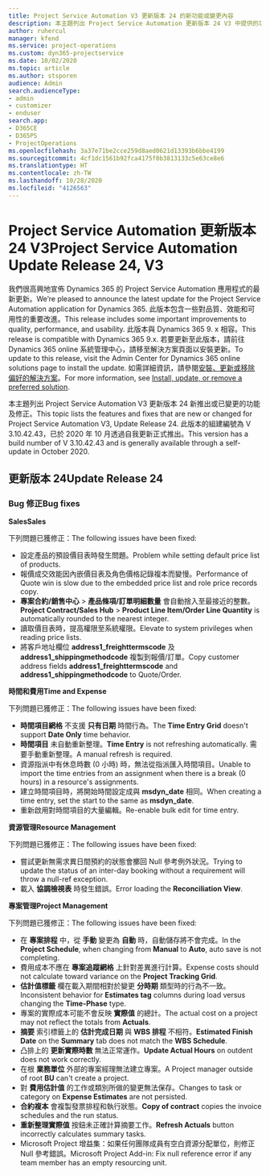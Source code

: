 ```yaml
---
title: Project Service Automation V3 更新版本 24 的新功能或變更內容
description: 本主題列出 Project Service Automation 更新版本 24 V3 中提供的功能和修正。
author: ruhercul
manager: kfend
ms.service: project-operations
ms.custom: dyn365-projectservice
ms.date: 10/02/2020
ms.topic: article
ms.author: stsporen
audience: Admin
search.audienceType:
- admin
- customizer
- enduser
search.app:
- D365CE
- D365PS
- ProjectOperations
ms.openlocfilehash: 3a37e71be2cce259d8aed0621d13393b6bbe4199
ms.sourcegitcommit: 4cf1dc1561b92fca4175f0b3813133c5e63ce8e6
ms.translationtype: HT
ms.contentlocale: zh-TW
ms.lasthandoff: 10/28/2020
ms.locfileid: "4126563"
---
```

# <a name="project-service-automation-update-release-24-v3"></a><span data-ttu-id="fffd3-103">Project Service Automation 更新版本 24 V3</span><span class="sxs-lookup"><span data-stu-id="fffd3-103">Project Service Automation Update Release 24, V3</span></span>

<span data-ttu-id="fffd3-104">我們很高興地宣佈 Dynamics 365 的 Project Service Automation 應用程式的最新更新。</span><span class="sxs-lookup"><span data-stu-id="fffd3-104">We’re pleased to announce the latest update for the Project Service Automation application for Dynamics 365.</span></span> <span data-ttu-id="fffd3-105">此版本包含一些對品質、效能和可用性的重要改進。</span><span class="sxs-lookup"><span data-stu-id="fffd3-105">This release includes some important improvements to quality, performance, and usability.</span></span> <span data-ttu-id="fffd3-106">此版本與 Dynamics 365 9. x 相容。</span><span class="sxs-lookup"><span data-stu-id="fffd3-106">This release is compatible with Dynamics 365 9.x.</span></span> <span data-ttu-id="fffd3-107">若要更新至此版本，請前往 Dynamics 365 online 系統管理中心，請移至解決方案頁面以安裝更新。</span><span class="sxs-lookup"><span data-stu-id="fffd3-107">To update to this release, visit the Admin Center for Dynamics 365 online solutions page to install the update.</span></span> <span data-ttu-id="fffd3-108">如需詳細資訊，請參閱[安裝、更新或移除偏好的解決方案](https://docs.microsoft.com/power-platform/admin/install-remove-preferred-solution)。</span><span class="sxs-lookup"><span data-stu-id="fffd3-108">For more information, see [Install, update, or remove a preferred solution](https://docs.microsoft.com/power-platform/admin/install-remove-preferred-solution).</span></span>

<span data-ttu-id="fffd3-109">本主題列出 Project Service Automation V3 更新版本 24 新推出或已變更的功能及修正。</span><span class="sxs-lookup"><span data-stu-id="fffd3-109">This topic lists the features and fixes that are new or changed for Project Service Automation V3, Update Release 24.</span></span> <span data-ttu-id="fffd3-110">此版本的組建編號為 V 3.10.42.43，已於 2020 年 10 月透過自我更新正式推出。</span><span class="sxs-lookup"><span data-stu-id="fffd3-110">This version has a build number of V 3.10.42.43 and is generally available through a self-update in October 2020.</span></span>

## <a name="update-release-24"></a><span data-ttu-id="fffd3-111">更新版本 24</span><span class="sxs-lookup"><span data-stu-id="fffd3-111">Update Release 24</span></span>

### <a name="bug-fixes"></a><span data-ttu-id="fffd3-112">Bug 修正</span><span class="sxs-lookup"><span data-stu-id="fffd3-112">Bug fixes</span></span>

<span data-ttu-id="fffd3-113">**Sales**</span><span class="sxs-lookup"><span data-stu-id="fffd3-113">**Sales**</span></span>

<span data-ttu-id="fffd3-114">下列問題已獲修正：</span><span class="sxs-lookup"><span data-stu-id="fffd3-114">The following issues have been fixed:</span></span>

- <span data-ttu-id="fffd3-115">設定產品的預設價目表時發生問題。</span><span class="sxs-lookup"><span data-stu-id="fffd3-115">Problem while setting default price list of products.</span></span>
- <span data-ttu-id="fffd3-116">報價成交效能因內嵌價目表及角色價格記錄複本而變慢。</span><span class="sxs-lookup"><span data-stu-id="fffd3-116">Performance of Quote win is slow due to the embedded price list and role price records copy.</span></span>
- <span data-ttu-id="fffd3-117">**專案合約/銷售中心** > **產品條項/訂單明細數量** 會自動捨入至最接近的整數。</span><span class="sxs-lookup"><span data-stu-id="fffd3-117">**Project Contract/Sales Hub** > **Product Line Item/Order Line Quantity** is automatically rounded to the nearest integer.</span></span>
- <span data-ttu-id="fffd3-118">讀取價目表時，提高權限至系統權限。</span><span class="sxs-lookup"><span data-stu-id="fffd3-118">Elevate to system privileges when reading price lists.</span></span>
- <span data-ttu-id="fffd3-119">將客戶地址欄位 **address1_freighttermscode** 及 **address1_shippingmethodcode** 複製到報價/訂單。</span><span class="sxs-lookup"><span data-stu-id="fffd3-119">Copy customer address fields **address1_freighttermscode** and **address1_shippingmethodcode** to Quote/Order.</span></span> 


<span data-ttu-id="fffd3-120">**時間和費用**</span><span class="sxs-lookup"><span data-stu-id="fffd3-120">**Time and Expense**</span></span>

<span data-ttu-id="fffd3-121">下列問題已獲修正：</span><span class="sxs-lookup"><span data-stu-id="fffd3-121">The following issues have been fixed:</span></span>

- <span data-ttu-id="fffd3-122">**時間項目網格** 不支援 **只有日期** 時間行為。</span><span class="sxs-lookup"><span data-stu-id="fffd3-122">The **Time Entry Grid** doesn't support **Date Only** time behavior.</span></span>
- <span data-ttu-id="fffd3-123">**時間項目** 未自動重新整理。</span><span class="sxs-lookup"><span data-stu-id="fffd3-123">**Time Entry** is not refreshing automatically.</span></span> <span data-ttu-id="fffd3-124">需要手動重新整理。</span><span class="sxs-lookup"><span data-stu-id="fffd3-124">A manual refresh is required.</span></span>
- <span data-ttu-id="fffd3-125">資源指派中有休息時數 (0 小時) 時，無法從指派匯入時間項目。</span><span class="sxs-lookup"><span data-stu-id="fffd3-125">Unable to import the time entries from an assignment when there is a break (0 hours) in a resource's assignments.</span></span>
- <span data-ttu-id="fffd3-126">建立時間項目時，將開始時間設定成與 **msdyn_date** 相同。</span><span class="sxs-lookup"><span data-stu-id="fffd3-126">When creating a time entry, set the start to the same as **msdyn_date**.</span></span>
- <span data-ttu-id="fffd3-127">重新啟用對時間項目的大量編輯。</span><span class="sxs-lookup"><span data-stu-id="fffd3-127">Re-enable bulk edit for time entry.</span></span>

<span data-ttu-id="fffd3-128">**資源管理**</span><span class="sxs-lookup"><span data-stu-id="fffd3-128">**Resource Management**</span></span>

<span data-ttu-id="fffd3-129">下列問題已獲修正：</span><span class="sxs-lookup"><span data-stu-id="fffd3-129">The following issues have been fixed:</span></span>

- <span data-ttu-id="fffd3-130">嘗試更新無需求異日間預約的狀態會擲回 Null 參考例外狀況。</span><span class="sxs-lookup"><span data-stu-id="fffd3-130">Trying to update the status of an inter-day booking without a requirement will throw a null-ref exception.</span></span>
- <span data-ttu-id="fffd3-131">載入 **協調檢視表** 時發生錯誤。</span><span class="sxs-lookup"><span data-stu-id="fffd3-131">Error loading the **Reconciliation View**.</span></span>


<span data-ttu-id="fffd3-132">**專案管理**</span><span class="sxs-lookup"><span data-stu-id="fffd3-132">**Project Management**</span></span>

<span data-ttu-id="fffd3-133">下列問題已獲修正：</span><span class="sxs-lookup"><span data-stu-id="fffd3-133">The following issues have been fixed:</span></span>

- <span data-ttu-id="fffd3-134">在 **專案排程** 中，從 **手動** 變更為 **自動** 時，自動儲存將不會完成。</span><span class="sxs-lookup"><span data-stu-id="fffd3-134">In the **Project Schedule**, when changing from **Manual** to **Auto**, auto save is not completing.</span></span>
- <span data-ttu-id="fffd3-135">費用成本不應在 **專案追蹤網格** 上針對差異進行計算。</span><span class="sxs-lookup"><span data-stu-id="fffd3-135">Expense costs should not calculate toward variance on the **Project Tracking Grid**.</span></span>
- <span data-ttu-id="fffd3-136">**估計值標籤** 欄在載入期間相對於變更 **分時期** 類型時的行為不一致。</span><span class="sxs-lookup"><span data-stu-id="fffd3-136">Inconsistent behavior for **Estimates tag** columns during load versus changing the **Time-Phase** type.</span></span>
- <span data-ttu-id="fffd3-137">專案的實際成本可能不會反映 **實際值** 的總計。</span><span class="sxs-lookup"><span data-stu-id="fffd3-137">The actual cost on a project may not reflect the totals from **Actuals**.</span></span>
- <span data-ttu-id="fffd3-138">**摘要** 索引標籤上的 **估計完成日期** 與 **WBS 排程** 不相符。</span><span class="sxs-lookup"><span data-stu-id="fffd3-138">**Estimated Finish Date** on the **Summary** tab does not match the **WBS Schedule**.</span></span>
- <span data-ttu-id="fffd3-139">凸排上的 **更新實際時數** 無法正常運作。</span><span class="sxs-lookup"><span data-stu-id="fffd3-139">**Update Actual Hours** on outdent does not work correctly.</span></span>
- <span data-ttu-id="fffd3-140">在根 **業務單位** 外部的專案經理無法建立專案。</span><span class="sxs-lookup"><span data-stu-id="fffd3-140">A Project manager outside of root **BU** can't create a project.</span></span>
- <span data-ttu-id="fffd3-141">對 **費用估計值** 的工作或類別所做的變更無法保存。</span><span class="sxs-lookup"><span data-stu-id="fffd3-141">Changes to task or category on **Expense Estimates** are not persisted.</span></span>
- <span data-ttu-id="fffd3-142">**合約複本** 會複製發票排程和執行狀態。</span><span class="sxs-lookup"><span data-stu-id="fffd3-142">**Copy of contract** copies the invoice schedules and the run status.</span></span>
- <span data-ttu-id="fffd3-143">**重新整理實際值** 按鈕未正確計算摘要工作。</span><span class="sxs-lookup"><span data-stu-id="fffd3-143">**Refresh Actuals** button incorrectly calculates summary tasks.</span></span>
- <span data-ttu-id="fffd3-144">Microsoft Project 增益集：如果任何團隊成員有空白資源分配單位，則修正 Null 參考錯誤。</span><span class="sxs-lookup"><span data-stu-id="fffd3-144">Microsoft Project Add-in: Fix null reference error if any team member has an empty resourcing unit.</span></span>

